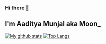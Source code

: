 ### Hi there 👋

## I'm Aaditya Munjal aka Moon_
[![My github stats](https://github-readme-stats.vercel.app/api?username=AadityaMunjal&theme=tokyonight)](https://github.com/anuraghazra/github-readme-stats)
[![Top Langs](https://github-readme-stats.vercel.app/api/top-langs/?username=AadityaMunjal&layout=compact&theme=tokyonight)](https://github.com/anuraghazra/github-readme-stats)
